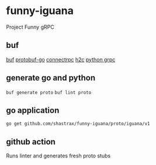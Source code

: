 # funny-iguana
Project Funny gRPC

## buf
[buf](https://buf.build/docs/tutorials/getting-started-with-buf-cli)
[protobuf-go](https://github.com/protocolbuffers/protobuf-go)
[connectrpc](https://github.com/connectrpc/connect-go)
[h2c](https://pkg.go.dev/golang.org/x/net/http2/h2c)
[python grpc](https://github.com/grpc/grpc)

## generate go and python
```buf generate proto```
```buf lint proto```

## go application
```go get github.com/shastrax/funny-iguana/proto/iguana/v1```

## github action 
Runs linter and generates fresh proto stubs